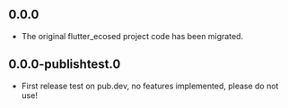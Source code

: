 ## 0.0.0
* The original flutter_ecosed project code has been migrated.
## 0.0.0-publishtest.0
* First release test on pub.dev, no features implemented, please do not use!

